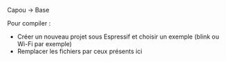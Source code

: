 Capou -> Base

Pour compiler :
   - Créer un nouveau projet sous Espressif et choisir un exemple (blink ou Wi-Fi par exemple)
   - Remplacer les fichiers par ceux présents ici
